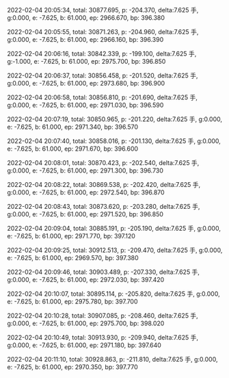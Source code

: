 2022-02-04 20:05:34, total: 30877.695, p: -204.370, delta:7.625 手, g:0.000, e: -7.625, b: 61.000, ep: 2966.670, bp: 396.380

2022-02-04 20:05:55, total: 30871.263, p: -204.960, delta:7.625 手, g:0.000, e: -7.625, b: 61.000, ep: 2966.160, bp: 396.390

2022-02-04 20:06:16, total: 30842.339, p: -199.100, delta:7.625 手, g:-1.000, e: -7.625, b: 61.000, ep: 2975.700, bp: 396.850

2022-02-04 20:06:37, total: 30856.458, p: -201.520, delta:7.625 手, g:0.000, e: -7.625, b: 61.000, ep: 2973.680, bp: 396.900

2022-02-04 20:06:58, total: 30856.810, p: -201.690, delta:7.625 手, g:0.000, e: -7.625, b: 61.000, ep: 2971.030, bp: 396.590

2022-02-04 20:07:19, total: 30850.965, p: -201.220, delta:7.625 手, g:0.000, e: -7.625, b: 61.000, ep: 2971.340, bp: 396.570

2022-02-04 20:07:40, total: 30858.016, p: -201.130, delta:7.625 手, g:0.000, e: -7.625, b: 61.000, ep: 2971.670, bp: 396.600

2022-02-04 20:08:01, total: 30870.423, p: -202.540, delta:7.625 手, g:0.000, e: -7.625, b: 61.000, ep: 2971.300, bp: 396.730

2022-02-04 20:08:22, total: 30869.538, p: -202.420, delta:7.625 手, g:0.000, e: -7.625, b: 61.000, ep: 2972.540, bp: 396.870

2022-02-04 20:08:43, total: 30873.620, p: -203.280, delta:7.625 手, g:0.000, e: -7.625, b: 61.000, ep: 2971.520, bp: 396.850

2022-02-04 20:09:04, total: 30885.191, p: -205.190, delta:7.625 手, g:0.000, e: -7.625, b: 61.000, ep: 2971.770, bp: 397.120

2022-02-04 20:09:25, total: 30912.513, p: -209.470, delta:7.625 手, g:0.000, e: -7.625, b: 61.000, ep: 2969.570, bp: 397.380

2022-02-04 20:09:46, total: 30903.489, p: -207.330, delta:7.625 手, g:0.000, e: -7.625, b: 61.000, ep: 2972.030, bp: 397.420

2022-02-04 20:10:07, total: 30895.114, p: -205.820, delta:7.625 手, g:0.000, e: -7.625, b: 61.000, ep: 2975.780, bp: 397.700

2022-02-04 20:10:28, total: 30907.085, p: -208.460, delta:7.625 手, g:0.000, e: -7.625, b: 61.000, ep: 2975.700, bp: 398.020

2022-02-04 20:10:49, total: 30913.930, p: -209.940, delta:7.625 手, g:0.000, e: -7.625, b: 61.000, ep: 2971.180, bp: 397.640

2022-02-04 20:11:10, total: 30928.863, p: -211.810, delta:7.625 手, g:0.000, e: -7.625, b: 61.000, ep: 2970.350, bp: 397.770